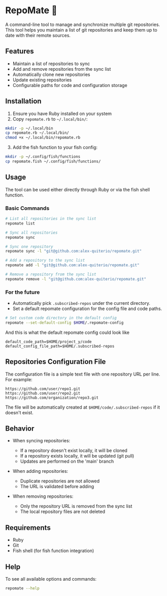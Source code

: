 # RepoMate 🧉

A command-line tool to manage and synchronize multiple git repositories. This tool helps you maintain a list of git repositories and keep them up to date with their remote sources.

## Features

- Maintain a list of repositories to sync
- Add and remove repositories from the sync list
- Automatically clone new repositories
- Update existing repositories
- Configurable paths for code and configuration storage

## Installation

1. Ensure you have Ruby installed on your system
2. Copy `repomate.rb` to `~/.local/bin/`:
```bash
mkdir -p ~/.local/bin
cp repomate.rb ~/.local/bin/
chmod +x ~/.local/bin/repomate.rb
```

3. Add the fish function to your fish config:
```bash
mkdir -p ~/.config/fish/functions
cp repomate.fish ~/.config/fish/functions/
```

## Usage

The tool can be used either directly through Ruby or via the fish shell function.

### Basic Commands

```bash
# List all repositories in the sync list
repomate list

# Sync all repositories
repomate sync

# Sync one repository
repomate sync -l "git@github.com:alex-quiterio/repomate.git"

# Add a repository to the sync list
repomate add -l "git@github.com:alex-quiterio/repomate.git"

# Remove a repository from the sync list
repomate remove -l "git@github.com:alex-quiterio/repomate.git"
```

### For the future

- Automatically pick `.subscribed-repos` under the current directory.
- Set a default repomate configuration for the config file and code paths.

```bash
# Set custom code directory in the default config
repomate --set-default-config $HOME/.repomate-config
```

And this is what the default repomate config could look like
```
default_code_path=$HOME/project_y/code
default_config_file_path=$HOME/.subscribed-repos
```

## Repositories Configuration File

The configuration file is a simple text file with one repository URL per line. For example:

```text
https://github.com/user/repo1.git
https://github.com/user/repo2.git
https://github.com/organization/repo3.git
```

The file will be automatically created at `$HOME/code/.subscribed-repos` if it doesn't exist.

## Behavior

- When syncing repositories:
  - If a repository doesn't exist locally, it will be cloned
  - If a repository exists locally, it will be updated (git pull)
  - Updates are performed on the 'main' branch

- When adding repositories:
  - Duplicate repositories are not allowed
  - The URL is validated before adding

- When removing repositories:
  - Only the repository URL is removed from the sync list
  - The local repository files are not deleted

## Requirements

- Ruby
- Git
- Fish shell (for fish function integration)


## Help

To see all available options and commands:

```bash
repomate --help
```
